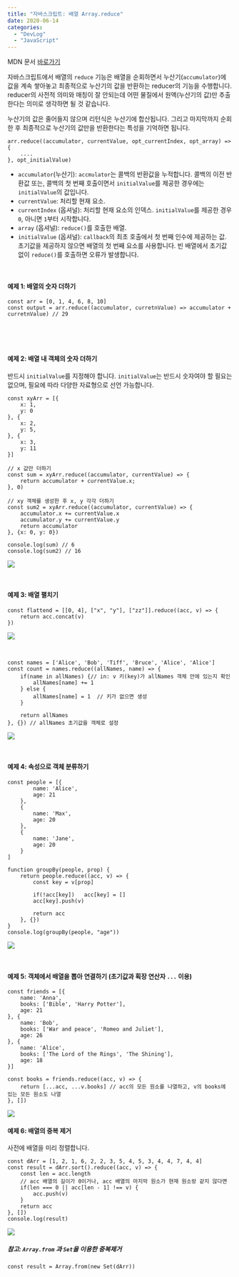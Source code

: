```yaml
---
title: "자바스크립트: 배열 Array.reduce"
date: 2020-06-14
categories: 
  - "DevLog"
  - "JavaScript"
---
```


MDN 문서 [바로가기](https://developer.mozilla.org/ko/docs/Web/JavaScript/Reference/Global_Objects/Array/Reduce)

자바스크립트에서 배열의 `reduce` 기능은 배열을 순회하면서 누산기(`accumulator`)에 값을 계속 쌓아놓고 최종적으로 누산기의 값을 반환하는 reducer의 기능을 수행합니다. reducer의 사전적 의미와 매칭이 잘 안되는데 어떤 물질에서 원액(누산기의 값)만 추출한다는 의미로 생각하면 될 것 같습니다.

누산기의 값은 줄어들지 않으며 리턴식은 누산기에 합산됩니다. 그리고 마지막까지 순회한 후 최종적으로 누산기의 값만을 반환한다는 특성을 기억하면 됩니다.

```
arr.reduce((accumulator, currentValue, opt_currentIndex, opt_array) => {
    ....
}, opt_initialValue)
```

- `accumulator`(누산기): `accmulator`는 콜백의 반환값을 누적합니다. 콜백의 이전 반환값 또는, 콜백의 첫 번째 호출이면서 `initialValue`를 제공한 경우에는 `initialValue`의 값입니다.
- `currentValue`: 처리할 현재 요소.
- `currentIndex` (옵셔널): 처리할 현재 요소의 인덱스. `initialValue`를 제공한 경우 `0`, 아니면 `1`부터 시작합니다.
- `array` (옵셔널): `reduce()`를 호출한 배열.
- `initialValue` (옵셔널): `callback`의 최초 호출에서 첫 번째 인수에 제공하는 값. 초기값을 제공하지 않으면 배열의 첫 번째 요소를 사용합니다. 빈 배열에서 초기값 없이 `reduce()`를 호출하면 오류가 발생합니다.

 

#### **예제 1: 배열의 숫자 더하기**

```
const arr = [0, 1, 4, 6, 8, 10]
const output = arr.reduce((accumulator, curretnValue) => accumulator + curretnValue) // 29
```

 

 

#### **예제 2: 배열 내 객체의 숫자 더하기**

반드시 `initialValue`를 지정해야 합니다. `initialValue`는 반드시 숫자여야 할 필요는 없으며, 필요에 따라 다양한 자료형으로 선언 가능합니다.

```
const xyArr = [{
    x: 1,
    y: 0
}, {
    x: 2,
    y: 5,
}, {
    x: 3,
    y: 11
}]

// x 값만 더하기
const sum = xyArr.reduce((accumulator, currentValue) => {
    return accumulator + currentValue.x;
}, 0)

// xy 객체를 생성한 후 x, y 각각 더하기
const sum2 = xyArr.reduce((accumulator, currentValue) => {
    accumulator.x += currentValue.x
    accumulator.y += currentValue.y
    return accumulator
}, {x: 0, y: 0})

console.log(sum) // 6
console.log(sum2) // 16
```

![](./assets/img/wp-content/uploads/2020/06/스크린샷-2020-06-14-오후-10.39.18.png)

 

#### **예제 3: 배열 펼치기**

```
const flattend = [[0, 4], ["x", "y"], ["zz"]].reduce((acc, v) => {
    return acc.concat(v)
})
```

![](./assets/img/wp-content/uploads/2020/06/스크린샷-2020-06-14-오후-10.42.06.png)

 

```
const names = ['Alice', 'Bob', 'Tiff', 'Bruce', 'Alice', 'Alice']
const count = names.reduce((allNames, name) => {
    if(name in allNames) {// in: v 키(key)가 allNames 객체 안에 있는지 확인
        allNames[name] += 1
    } else {
        allNames[name] = 1  // 키가 없으면 생성
    }
    
    return allNames
}, {}) // allNames 초기값을 객체로 설정
```

![](./assets/img/wp-content/uploads/2020/06/스크린샷-2020-06-14-오후-10.51.42.png)

 

#### **예제 4: 속성으로 객체 분류하기**

```
const people = [{
        name: 'Alice',
        age: 21
    },
    {
        name: 'Max',
        age: 20
    },
    {
        name: 'Jane',
        age: 20
    }
]

function groupBy(people, prop) {
    return people.reduce((acc, v) => {
        const key = v[prop] 
        
        if(!acc[key])   acc[key] = []
        acc[key].push(v)
        
        return acc
    }, {})
}
console.log(groupBy(people, "age"))
```

![](./assets/img/wp-content/uploads/2020/06/스크린샷-2020-06-14-오후-10.58.40.png)

 

#### **예제 5: 객체에서 배열을 뽑아 연결하기 (초기값과 획장 연산자 `...` 이용)**

```
const friends = [{
    name: 'Anna',
    books: ['Bible', 'Harry Potter'],
    age: 21
}, {
    name: 'Bob',
    books: ['War and peace', 'Romeo and Juliet'],
    age: 26
}, {
    name: 'Alice',
    books: ['The Lord of the Rings', 'The Shining'],
    age: 18
}]
```

```
const books = friends.reduce((acc, v) => {
    return [...acc, ...v.books] // acc의 모든 원소를 나열하고, v의 books에 있는 모든 원소도 나열
}, [])
```

![](./assets/img/wp-content/uploads/2020/06/스크린샷-2020-06-14-오후-11.17.19.png)

#### **예제 6: 배열의 중복 제거**

사전에 배열을 미리 정렬합니다.

```
const dArr = [1, 2, 1, 6, 2, 2, 3, 5, 4, 5, 3, 4, 4, 7, 4, 4]
const result = dArr.sort().reduce((acc, v) => {
    const len = acc.length
    // acc 배열의 길이가 0이거나, acc 배열의 마지막 원소가 현재 원소랑 같지 않다면
    if(len === 0 || acc[len - 1] !== v) {
        acc.push(v)
    }
    return acc
}, [])
console.log(result)
```

![](./assets/img/wp-content/uploads/2020/06/스크린샷-2020-06-14-오후-11.08.12.png)

##### 참고: `Array.from` 과 `Set`을 이용한 중복제거

```
const result = Array.from(new Set(dArr))
```
